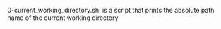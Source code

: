 0-current_working_directory.sh: is a script that prints the absolute path name of the current working directory
